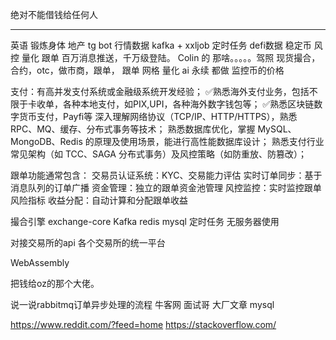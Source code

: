 绝对不能借钱给任何人

--------



英语
锻炼身体
地产
tg bot
行情数据
kafka + xxljob 定时任务
defi数据
稳定币
风控
量化
跟单
百万消息推送，千万级登陆。
Colin 的 那啥。。。。。驾照
现货撮合，合约，otc，做市商，跟单，
跟单 网格 量化 ai 永续 都做
监控币的价格

支付：有高并发支付系统或金融级系统开发经验；
✅熟悉海外支付业务，包括不限于卡收单，各种本地支付，如PIX,UPI，各种海外数字钱包等；
✅熟悉区块链数字货币支付，Payfi等
深入理解网络协议（TCP/IP、HTTP/HTTPS），熟悉 RPC、MQ、缓存、分布式事务等技术；
熟悉数据库优化，掌握 MySQL、MongoDB、Redis 的原理及使用场景，能进行高性能数据库设计；
熟悉支付行业常见架构（如 TCC、SAGA 分布式事务）及风控策略（如防重放、防篡改）；

跟单功能通常包含：
交易员认证系统：KYC、交易能力评估
实时订单同步：基于消息队列的订单广播
资金管理：独立的跟单资金池管理
风控监控：实时监控跟单风险指标
收益分配：自动计算和分配跟单收益

撮合引擎 exchange-core
Kafka
redis
mysql
定时任务
无服务器使用


对接交易所的api
各个交易所的统一平台

WebAssembly

把钱给oz的那个大佬。

说一说rabbitmq订单异步处理的流程
牛客网
面试哥
大厂文章
mysql

https://www.reddit.com/?feed=home
https://stackoverflow.com/








